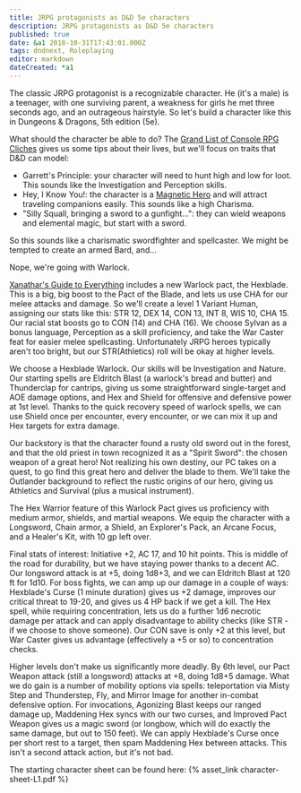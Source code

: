 ```yaml
---
title: JRPG protagonists as D&D 5e characters
description: JRPG protagonists as D&D 5e characters
published: true
date: &a1 2018-10-31T17:43:01.000Z
tags: dndnext, Roleplaying
editor: markdown
dateCreated: *a1
---
```


The classic JRPG protagonist is a recognizable character. He (it's a male) is a teenager, with one surviving parent, a weakness for girls he met three seconds ago, and an outrageous hairstyle. So let's build a character like this in Dungeons & Dragons, 5th edition (5e).

<!-- more -->

What should the character be able to do? The [Grand List of Console RPG Cliches] gives us some tips about their lives, but we'll focus on traits that D&D can model:

* Garrett's Principle: your character will need to hunt high and low for loot. This sounds like the Investigation and Perception skills.
* Hey, I Know You!: the character is a [Magnetic Hero] and will attract traveling companions easily. This sounds like a high Charisma.
* "Silly Squall, bringing a sword to a gunfight...": they can wield weapons and elemental magic, but start with a sword.

So this sounds like a charismatic swordfighter and spellcaster. We might be tempted to create an armed Bard, and...

Nope, we're going with Warlock.

[Xanathar's Guide to Everything] includes a new Warlock pact, the Hexblade. This is a big, big boost to the Pact of the Blade, and lets us use CHA for our melee attacks and damage. So we'll create a level 1 Variant Human, assigning our stats like this: STR 12, DEX 14, CON 13, INT 8, WIS 10, CHA 15. Our racial stat boosts go to CON (14) and CHA (16). We choose Sylvan as a bonus language, Perception as a skill proficiency, and take the War Caster feat for easier melee spellcasting. Unfortunately JRPG heroes typically aren't too bright, but our STR(Athletics) roll will be okay at higher levels.

We choose a Hexblade Warlock. Our skills will be Investigation and Nature. Our starting spells are Eldritch Blast (a warlock's bread and butter) and Thunderclap for cantrips, giving us some straightforward single-target and AOE damage options, and Hex and Shield for offensive and defensive power at 1st level. Thanks to the quick recovery speed of warlock spells, we can use Shield once per encounter, every encounter, or we can mix it up and Hex targets for extra damage.

Our backstory is that the character found a rusty old sword out in the forest, and that the old priest in town recognized it as a "Spirit Sword": the chosen weapon of a great hero! Not realizing his own destiny, our PC takes on a quest, to go find this great hero and deliver the blade to them. We'll take the Outlander background to reflect the rustic origins of our hero, giving us Athletics and Survival (plus a musical instrument).

The Hex Warrior feature of this Warlock Pact gives us proficiency with medium armor, shields, and martial weapons. We equip the character with a Longsword, Chain armor, a Shield, an Explorer's Pack, an Arcane Focus, and a Healer's Kit, with 10 gp left over.

Final stats of interest: Initiative +2, AC 17, and 10 hit points. This is middle of the road for durability, but we have staying power thanks to a decent AC. Our longsword attack is at +5, doing 1d8+3, and we can Eldritch Blast at 120 ft for 1d10. For boss fights, we can amp up our damage in a couple of ways: Hexblade's Curse (1 minute duration) gives us +2 damage, improves our critical threat to 19-20, and gives us 4 HP back if we get a kill. The Hex spell, while requiring concentration, lets us do a further 1d6 necrotic damage per attack and can apply disadvantage to ability checks (like STR - if we choose to shove someone). Our CON save is only +2 at this level, but War Caster gives us advantage (effectively a +5 or so) to concentration checks. 

Higher levels don't make us significantly more deadly. By 6th level, our Pact Weapon attack (still a longsword) attacks at +8, doing 1d8+5 damage. What we do gain is a number of mobility options via spells: teleportation via Misty Step and Thunderstep, Fly, and Mirror Image for another in-combat defensive option. For invocations, Agonizing Blast keeps our ranged damage up, Maddening Hex syncs with our two curses, and Improved Pact Weapon gives us a magic sword (or longbow, which will do exactly the same damage, but out to 150 feet). We can apply Hexblade's Curse once per short rest to a target, then spam Maddening Hex between attacks. This isn't a second attack action, but it's not bad.

The starting character sheet can be found here: {% asset_link character-sheet-L1.pdf %}

[Grand List of Console RPG Cliches]: https://project-apollo.net/text/rpg.html
[Magnetic Hero]: https://tvtropes.org/pmwiki/pmwiki.php/Main/MagneticHero
[Xanathar's Guide to Everything]: http://dnd.wizards.com/products/tabletop-games/rpg-products/xanathars-guide-everything